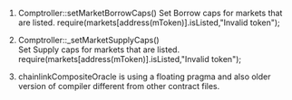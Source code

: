 1)  Comptroller::setMarketBorrowCaps()
    Set Borrow caps for markets that are listed. 
    require(markets[address(mToken)].isListed,"Invalid token");
    
2)  Comptroller::_setMarketSupplyCaps()  
    Set Supply caps for markets that are listed.
    require(markets[address(mToken)].isListed,"Invalid token");

3) chainlinkCompositeOracle is using a floating pragma and also older version of compiler different from other contract files.